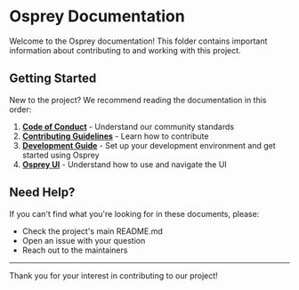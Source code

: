 # Osprey Documentation

Welcome to the Osprey documentation! This folder contains important information about contributing to and working with this project.

## Getting Started

New to the project? We recommend reading the documentation in this order:

1. **[Code of Conduct](CODE_OF_CONDUCT.md)** - Understand our community standards
2. **[Contributing Guidelines](CONTRIBUTING.md)** - Learn how to contribute
3. **[Development Guide](DEVELOPMENT.md)** - Set up your development environment and get started using Osprey
4. **[Osprey UI](UI.md)** - Understand how to use and navigate the UI

## Need Help?

If you can't find what you're looking for in these documents, please:
- Check the project's main README.md
- Open an issue with your question
- Reach out to the maintainers

---

Thank you for your interest in contributing to our project!
